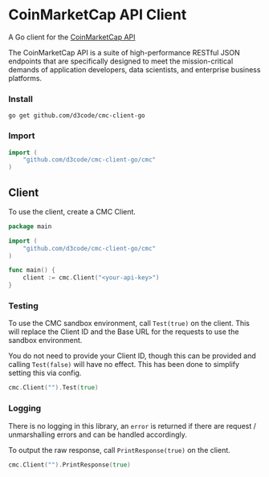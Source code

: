 # CoinMarketCap API Client

A Go client for the [CoinMarketCap API](https://coinmarketcap.com/api/documentation/v1/#section/Quick-Start-Guide)

The CoinMarketCap API is a suite of high-performance RESTful JSON endpoints that are specifically designed to meet the mission-critical demands of application developers, data scientists, and enterprise business platforms.

### Install

```shell
go get github.com/d3code/cmc-client-go
```

### Import

```go
import (
    "github.com/d3code/cmc-client-go/cmc"
)
```

## Client

To use the client, create a CMC Client.

```go
package main

import (
    "github.com/d3code/cmc-client-go/cmc"
)

func main() {
    client := cmc.Client("<your-api-key>")
}
```

### Testing

To use the CMC sandbox environment, call `Test(true)` on the client. This will replace the Client ID and the Base URL for the requests to use the sandbox environment.

You do not need to provide your Client ID, though this can be provided and calling `Test(false)` will have no effect. This has been done to simplify setting this via config.

```go
cmc.Client("").Test(true)
```

### Logging

There is no logging in this library, an `error` is returned if there are request / unmarshalling errors and can be handled accordingly.

To output the raw response, call `PrintResponse(true)` on the client.

```go
cmc.Client("").PrintResponse(true)
```